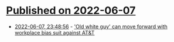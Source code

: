 # [Published on 2022-06-07](index.md)

* [2022-06-07, 23:48:56](https://news.ycombinator.com/item?id=31661464) - ['Old white guy' can move forward with workplace bias suit against AT&T](https://www.reuters.com/legal/legalindustry/old-white-guy-can-move-forward-with-workplace-bias-suit-against-att-2022-06-07/)
